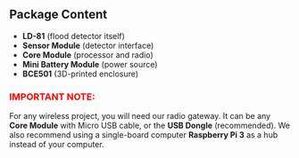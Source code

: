 ## Package Content

* **LD-81** (flood detector itself)
* **Sensor Module** (detector interface)
* **Core Module** (processor and radio)
* **Mini Battery Module** (power source)
* **BCE501** (3D-printed enclosure)

### <span style="color: #ff0000;">IMPORTANT NOTE:</span>

For any wireless project, you will need our radio gateway. It can be any **Core Module** with Micro USB cable, or the **USB Dongle** (recommended). We also recommend using a single-board computer **Raspberry Pi 3** as a hub instead of your computer.
